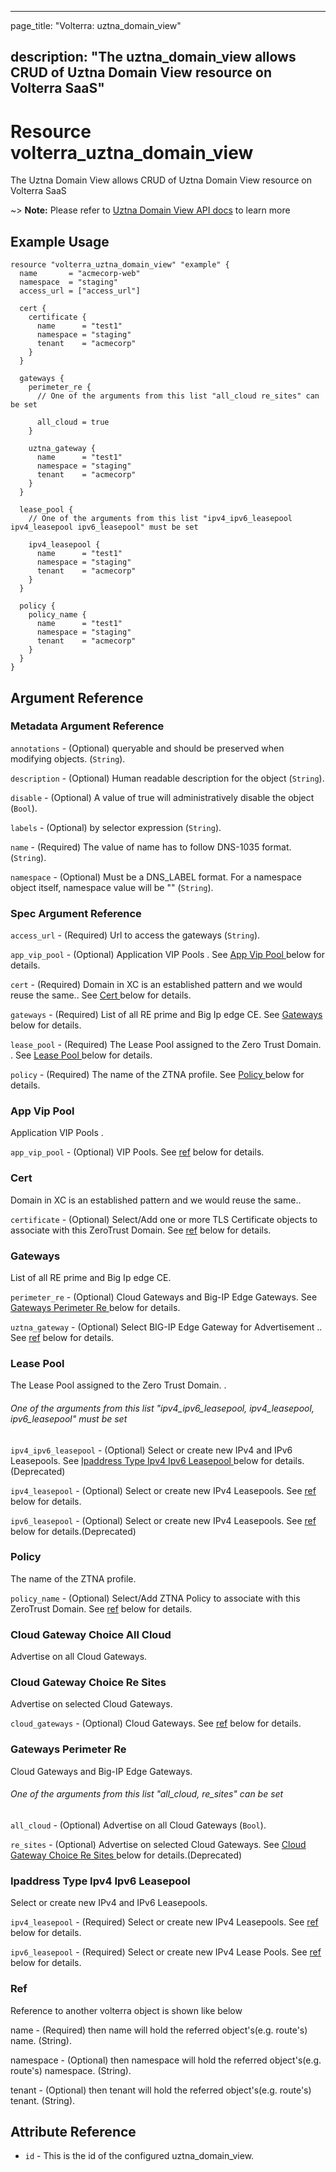 ---

page_title: "Volterra: uztna_domain_view"

description: "The uztna_domain_view allows CRUD of Uztna Domain View resource on Volterra SaaS"
-----------------------------------------------------------------------------------------------

Resource volterra_uztna_domain_view
===================================

The Uztna Domain View allows CRUD of Uztna Domain View resource on Volterra SaaS

~> **Note:** Please refer to [Uztna Domain View API docs](https://docs.cloud.f5.com/docs-v2/api/views-uztna-domain-view) to learn more

Example Usage
-------------

```hcl
resource "volterra_uztna_domain_view" "example" {
  name       = "acmecorp-web"
  namespace  = "staging"
  access_url = ["access_url"]

  cert {
    certificate {
      name      = "test1"
      namespace = "staging"
      tenant    = "acmecorp"
    }
  }

  gateways {
    perimeter_re {
      // One of the arguments from this list "all_cloud re_sites" can be set

      all_cloud = true
    }

    uztna_gateway {
      name      = "test1"
      namespace = "staging"
      tenant    = "acmecorp"
    }
  }

  lease_pool {
    // One of the arguments from this list "ipv4_ipv6_leasepool ipv4_leasepool ipv6_leasepool" must be set

    ipv4_leasepool {
      name      = "test1"
      namespace = "staging"
      tenant    = "acmecorp"
    }
  }

  policy {
    policy_name {
      name      = "test1"
      namespace = "staging"
      tenant    = "acmecorp"
    }
  }
}

```

Argument Reference
------------------

### Metadata Argument Reference

`annotations` - (Optional) queryable and should be preserved when modifying objects. (`String`).

`description` - (Optional) Human readable description for the object (`String`).

`disable` - (Optional) A value of true will administratively disable the object (`Bool`).

`labels` - (Optional) by selector expression (`String`).

`name` - (Required) The value of name has to follow DNS-1035 format. (`String`).

`namespace` - (Optional) Must be a DNS_LABEL format. For a namespace object itself, namespace value will be "" (`String`).

### Spec Argument Reference

`access_url` - (Required) Url to access the gateways (`String`).

`app_vip_pool` - (Optional) Application VIP Pools . See [App Vip Pool ](#app-vip-pool) below for details.

`cert` - (Required) Domain in XC is an established pattern and we would reuse the same.. See [Cert ](#cert) below for details.

`gateways` - (Required) List of all RE prime and Big Ip edge CE. See [Gateways ](#gateways) below for details.

`lease_pool` - (Required) The Lease Pool assigned to the Zero Trust Domain. . See [Lease Pool ](#lease-pool) below for details.

`policy` - (Required) The name of the ZTNA profile. See [Policy ](#policy) below for details.

### App Vip Pool

Application VIP Pools .

`app_vip_pool` - (Optional) VIP Pools. See [ref](#ref) below for details.

### Cert

Domain in XC is an established pattern and we would reuse the same..

`certificate` - (Optional) Select/Add one or more TLS Certificate objects to associate with this ZeroTrust Domain. See [ref](#ref) below for details.

### Gateways

List of all RE prime and Big Ip edge CE.

`perimeter_re` - (Optional) Cloud Gateways and Big-IP Edge Gateways. See [Gateways Perimeter Re ](#gateways-perimeter-re) below for details.

`uztna_gateway` - (Optional) Select BIG-IP Edge Gateway for Advertisement .. See [ref](#ref) below for details.

### Lease Pool

The Lease Pool assigned to the Zero Trust Domain. .

###### One of the arguments from this list "ipv4_ipv6_leasepool, ipv4_leasepool, ipv6_leasepool" must be set

`ipv4_ipv6_leasepool` - (Optional) Select or create new IPv4 and IPv6 Leasepools. See [Ipaddress Type Ipv4 Ipv6 Leasepool ](#ipaddress-type-ipv4-ipv6-leasepool) below for details.(Deprecated)

`ipv4_leasepool` - (Optional) Select or create new IPv4 Leasepools. See [ref](#ref) below for details.

`ipv6_leasepool` - (Optional) Select or create new IPv4 Leasepools. See [ref](#ref) below for details.(Deprecated)

### Policy

The name of the ZTNA profile.

`policy_name` - (Optional) Select/Add ZTNA Policy to associate with this ZeroTrust Domain. See [ref](#ref) below for details.

### Cloud Gateway Choice All Cloud

Advertise on all Cloud Gateways.

### Cloud Gateway Choice Re Sites

Advertise on selected Cloud Gateways.

`cloud_gateways` - (Optional) Cloud Gateways. See [ref](#ref) below for details.

### Gateways Perimeter Re

Cloud Gateways and Big-IP Edge Gateways.

###### One of the arguments from this list "all_cloud, re_sites" can be set

`all_cloud` - (Optional) Advertise on all Cloud Gateways (`Bool`).

`re_sites` - (Optional) Advertise on selected Cloud Gateways. See [Cloud Gateway Choice Re Sites ](#cloud-gateway-choice-re-sites) below for details.(Deprecated)

### Ipaddress Type Ipv4 Ipv6 Leasepool

Select or create new IPv4 and IPv6 Leasepools.

`ipv4_leasepool` - (Required) Select or create new IPv4 Leasepools. See [ref](#ref) below for details.

`ipv6_leasepool` - (Required) Select or create new IPv4 Lease Pools. See [ref](#ref) below for details.

### Ref

Reference to another volterra object is shown like below

name - (Required) then name will hold the referred object's(e.g. route's) name. (String).

namespace - (Optional) then namespace will hold the referred object's(e.g. route's) namespace. (String).

tenant - (Optional) then tenant will hold the referred object's(e.g. route's) tenant. (String).

Attribute Reference
-------------------

-	`id` - This is the id of the configured uztna_domain_view.
